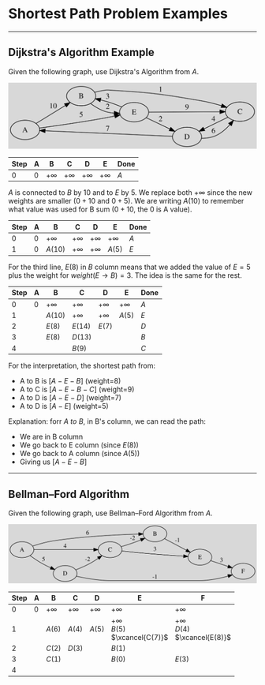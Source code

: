 # Shortest Path Problem Examples

<hr class="sep-both">

## Dijkstra's Algorithm Example

<div class="row row-cols-lg-2"><div>

Given the following graph, use Dijkstra's Algorithm from $A$.

![Dijkstra's algorithm](../_images/shortest/dijkstra.svg)

| Step |   A  |   B  |   C  |   D  |   E  | Done |
|------|------|------|------|------|------|------|
| $0$  | $0$  | $+\infty$ | $+\infty$ | $+\infty$ | $+\infty$ | $A$ |

$A$ is connected to $B$ by 10 and to $E$ by 5. We replace both $+\infty$ since the new weights are smaller ($0+10$ and $0+5$). We are writing $A(10)$ to remember what value was used for B sum ($0+10$, the $0$ is A value).

| Step |   A  |   B  |   C  |   D  |   E  | Done |
|------|------|------|------|------|------|------|
| $0$  | $0$  | $+\infty$ | $+\infty$ | $+\infty$ | $+\infty$ | $A$ |
| $1$  | $0$  |$A(10)$|$+\infty$|$+\infty$|$A(5)$|$E$|
</div><div>

For the third line, $E(8)$ in $B$ column means that we added the value of $E=5$ plus the weight for $weight(E \to B)=3$. The idea is the same for the rest.

| Step |   A  |   B  |   C  |   D  |   E  | Done |
|------|------|------|------|------|------|------|
| $0$  | $0$  | $+\infty$ | $+\infty$ | $+\infty$ | $+\infty$ | $A$ |
| $1$  |      |$A(10)$|$+\infty$|$+\infty$|$A(5)$|$E$|
| $2$  |      |$E(8)$|$E(14)$|$E(7)$|     |  $D$ |
| $3$  |      |$E(8)$|$D(13)$|      |     |  $B$ |
| $4$  |      |      |$B(9)$|      |      |  $C$ |

For the interpretation, the shortest path from:

* A to B is $[A-E-B]$ (weight=8)
* A to C is $[A-E-B-C]$ (weight=9)
* A to D is $[A-E-D]$ (weight=7)
* A to D is $[A-E]$ (weight=5)

Explanation: forr $A\ to\ B$, in B's column, we can read the path:

* We are in B column
* We go back to E column (since $E(8)$)
* We go back to A column (since $A(5)$)
* Giving us $[A-E-B]$
</div></div>

<hr class="sep-both">

## Bellman–Ford Algorithm

<div class="row row-cols-lg-2"><div>

Given the following graph, use Bellman–Ford Algorithm from $A$.

![Bellman–Ford's algorithm](../_images/shortest/bellman.svg)
</div><div>

| Step |   A  |   B  |   C  |   D  |   E  |   F  |
|------|------|------|------|------|------|------|
|  $0$ | $0$  |$+\infty$|$+\infty$|$+\infty$|$+\infty$|$+\infty$|
|  $1$ |      |$A(6)$|$A(4)$|$A(5)$|$+\infty$<br>$B(5)$<br>$\xcancel{C(7)}$|$+\infty$<br>$D(4)$<br>$\xcancel{E(8)}$|
|  $2$ |      |$C(2)$|$D(3)$|      |$B(1)$|      |
|  $3$ |      |$C(1)$|      |      |$B(0)$|$E(3)$|
|  $4$ |      |      |      |      |      |      |
</div></div>